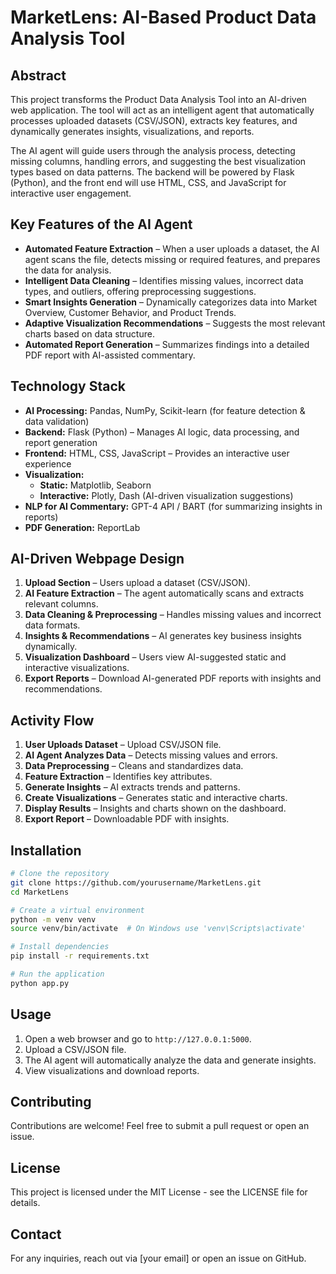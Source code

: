 # MarketLens: AI-Based Product Data Analysis Tool

## Abstract
This project transforms the Product Data Analysis Tool into an AI-driven web application. The tool will act as an intelligent agent that automatically processes uploaded datasets (CSV/JSON), extracts key features, and dynamically generates insights, visualizations, and reports.

The AI agent will guide users through the analysis process, detecting missing columns, handling errors, and suggesting the best visualization types based on data patterns. The backend will be powered by Flask (Python), and the front end will use HTML, CSS, and JavaScript for interactive user engagement.

## Key Features of the AI Agent
- **Automated Feature Extraction** – When a user uploads a dataset, the AI agent scans the file, detects missing or required features, and prepares the data for analysis.
- **Intelligent Data Cleaning** – Identifies missing values, incorrect data types, and outliers, offering preprocessing suggestions.
- **Smart Insights Generation** – Dynamically categorizes data into Market Overview, Customer Behavior, and Product Trends.
- **Adaptive Visualization Recommendations** – Suggests the most relevant charts based on data structure.
- **Automated Report Generation** – Summarizes findings into a detailed PDF report with AI-assisted commentary.

## Technology Stack
- **AI Processing:** Pandas, NumPy, Scikit-learn (for feature detection & data validation)
- **Backend:** Flask (Python) – Manages AI logic, data processing, and report generation
- **Frontend:** HTML, CSS, JavaScript – Provides an interactive user experience
- **Visualization:**
  - **Static:** Matplotlib, Seaborn
  - **Interactive:** Plotly, Dash (AI-driven visualization suggestions)
- **NLP for AI Commentary:** GPT-4 API / BART (for summarizing insights in reports)
- **PDF Generation:** ReportLab

## AI-Driven Webpage Design
1. **Upload Section** – Users upload a dataset (CSV/JSON).
2. **AI Feature Extraction** – The agent automatically scans and extracts relevant columns.
3. **Data Cleaning & Preprocessing** – Handles missing values and incorrect data formats.
4. **Insights & Recommendations** – AI generates key business insights dynamically.
5. **Visualization Dashboard** – Users view AI-suggested static and interactive visualizations.
6. **Export Reports** – Download AI-generated PDF reports with insights and recommendations.

## Activity Flow
1. **User Uploads Dataset** – Upload CSV/JSON file.
2. **AI Agent Analyzes Data** – Detects missing values and errors.
3. **Data Preprocessing** – Cleans and standardizes data.
4. **Feature Extraction** – Identifies key attributes.
5. **Generate Insights** – AI extracts trends and patterns.
6. **Create Visualizations** – Generates static and interactive charts.
7. **Display Results** – Insights and charts shown on the dashboard.
8. **Export Report** – Downloadable PDF with insights.

## Installation
```bash
# Clone the repository
git clone https://github.com/yourusername/MarketLens.git
cd MarketLens

# Create a virtual environment
python -m venv venv
source venv/bin/activate  # On Windows use 'venv\Scripts\activate'

# Install dependencies
pip install -r requirements.txt

# Run the application
python app.py
```

## Usage
1. Open a web browser and go to `http://127.0.0.1:5000`.
2. Upload a CSV/JSON file.
3. The AI agent will automatically analyze the data and generate insights.
4. View visualizations and download reports.

## Contributing
Contributions are welcome! Feel free to submit a pull request or open an issue.

## License
This project is licensed under the MIT License - see the LICENSE file for details.

## Contact
For any inquiries, reach out via [your email] or open an issue on GitHub.

